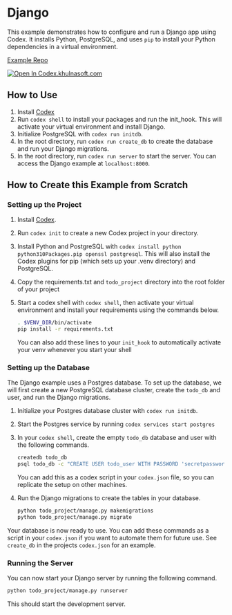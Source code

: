 # Django 

This example demonstrates how to configure and run a Django app using Codex. It installs Python, PostgreSQL, and uses `pip` to install your Python dependencies in a virtual environment.

[Example Repo](https://github.com/khulnasoft/codex/tree/main/examples/stacks/django)

[![Open In Codex.khulnasoft.com](https://www.khulnasoft/img/codex/open-in-codex.svg)](https://codex.khulnasoft.com/open/templates/django)

## How to Use

1. Install [Codex](https://www.khulnasoft/codex/docs/installing_codex/)
1. Run `codex shell` to install your packages and run the init_hook. This will activate your virtual environment and install Django.
1. Initialize PostgreSQL with `codex run initdb`.
1. In the root directory, run `codex run create_db` to create the database and run your Django migrations.
1. In the root directory, run `codex run server` to start the server. You can access the Django example at `localhost:8000`.

## How to Create this Example from Scratch

### Setting up the Project

1. Install [Codex](https://www.khulnasoft/codex/docs/installing_codex/).
1. Run `codex init` to create a new Codex project in your directory.
1. Install Python and PostgreSQL with `codex install python python310Packages.pip openssl postgresql`. This will also install the Codex plugins for pip (which sets up your .venv directory) and PostgreSQL.
1. Copy the requirements.txt and `todo_project` directory into the root folder of your project
1. Start a codex shell with `codex shell`, then activate your virtual environment and install your requirements using the commands below.

   ```bash
   . $VENV_DIR/bin/activate
   pip install -r requirements.txt
   ```

   You can also add these lines to your `init_hook` to automatically activate your venv whenever you start your shell


### Setting up the Database

The Django example uses a Postgres database. To set up the database, we will first create a new PostgreSQL database cluster, create the `todo_db` and user, and run the Django migrations.

1. Initialize your Postgres database cluster with `codex run initdb`.

1. Start the Postgres service by running `codex services start postgres`

1. In your `codex shell`, create the empty `todo_db` database and user with the following commands.

   ```bash
   createdb todo_db
   psql todo_db -c "CREATE USER todo_user WITH PASSWORD 'secretpassword';"
   ```

   You can add this as a codex script in your `codex.json` file, so you can replicate the setup on other machines.

1. Run the Django migrations to create the tables in your database.

   ```bash
   python todo_project/manage.py makemigrations
   python todo_project/manage.py migrate
   ```

Your database is now ready to use. You can add these commands as a script in your `codex.json` if you want to automate them for future use. See `create_db` in the projects `codex.json` for an example.

### Running the Server

You can now start your Django server by running the following command.

   ```bash
   python todo_project/manage.py runserver
   ```

This should start the development server. 
